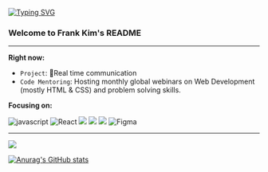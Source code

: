 [![Typing SVG](https://readme-typing-svg.herokuapp.com?color=%2327475A&size=25&lines=Hi%2C+there.+%F0%9F%91%8B)](https://git.io/typing-svg)
### Welcome to Frank Kim's README

---

__Right now:__ 

* `Project`: Real time communication
* `Code Mentoring`: Hosting monthly global webinars on Web Development (mostly HTML & CSS)  and problem solving skills. 


__Focusing on:__ 

![javascript](https://img.shields.io/badge/JavaScript-F7DF1E?&logo=JavaScript&logoColor=black)
![React](https://img.shields.io/badge/React-20232A?style=Plastic&logo=react&logoColor=61DAFB)
<img src="https://img.shields.io/badge/TypeScript-3178C6?style=Plastic&logo=TypeScript&logoColor=white"/> 
<img src="https://img.shields.io/badge/HTML5-E34F26?style=Plastic&logo=HTML5&logoColor=white"/>
<img src="https://img.shields.io/badge/CSS3-1572B6?style=Plastic&logo=CSS3&logoColor=white"/>
![Figma](https://img.shields.io/static/v1?style=Plastic&message=Figma&color=purple&logo=Figma&logoColor=FFFFFF&label=)




---

<div style="display: flex, align-items:center">

   <img src="https://github-readme-stats-sigma-five.vercel.app/api/top-langs/?username=devfrankkim&theme=tokyonight&exclude_repo=Computer-Science-Engineering&layout=compact&langs_count=5"/>
   
  

[![Anurag's GitHub stats](https://github-readme-stats-sigma-five.vercel.app/api?username=devfrankkim&theme=tokyonight&show_icons=true)](https://github.com/devfrankkim/github-readme-stats)

<div>
